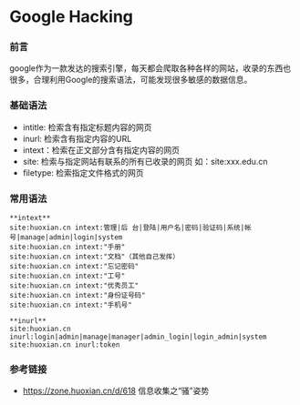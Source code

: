 # Google Hacking

### 前言

google作为一款发达的搜索引擎，每天都会爬取各种各样的网站，收录的东西也很多，合理利用Google的搜索语法，可能发现很多敏感的数据信息。

### 基础语法

- intitle: 检索含有指定标题内容的网页
- inurl: 检索含有指定内容的URL
- intext：检索在正文部分含有指定内容的网页
- site: 检索与指定网站有联系的所有已收录的网页 如：site:xxx.edu.cn
- filetype: 检索指定文件格式的网页

### 常用语法

```
**intext**
site:huoxian.cn intext:管理|后 台|登陆|用户名|密码|验证码|系统|帐号|manage|admin|login|system
site:huoxian.cn intext:"手册"
site:huoxian.cn intext:"文档"（其他自己发挥）
site:huoxian.cn intext:"忘记密码"
site:huoxian.cn intext:"工号"
site:huoxian.cn intext:"优秀员工"
site:huoxian.cn intext:"身份证号码"
site:huoxian.cn intext:"手机号"

**inurl**
site:huoxian.cn inurl:login|admin|manage|manager|admin_login|login_admin|system
site:huoxian.cn inurl:token
```

### 参考链接
- https://zone.huoxian.cn/d/618 信息收集之“骚”姿势

